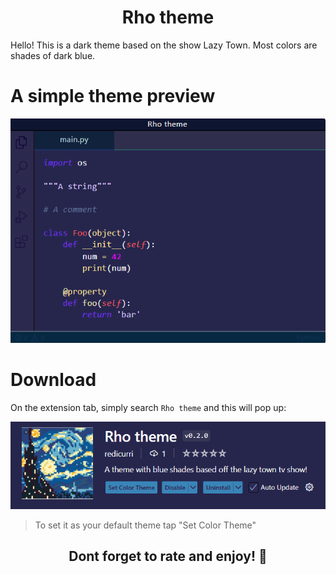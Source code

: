 <h1 align="center">Rho theme</h1>
Hello! This is a dark theme based on the show Lazy Town. Most colors are shades of dark blue.

# A simple theme preview
![Image](./images/theme_preview.png)

# Download
On the extension tab, simply search `Rho theme` and this will pop up:

![Image](./images/theme_rho.png)

<blockquote>
To set it as your default theme tap "Set Color Theme"
</blockquote>

<h2 style="text-align:center;">Dont forget to rate and enjoy! 💝</h2>
